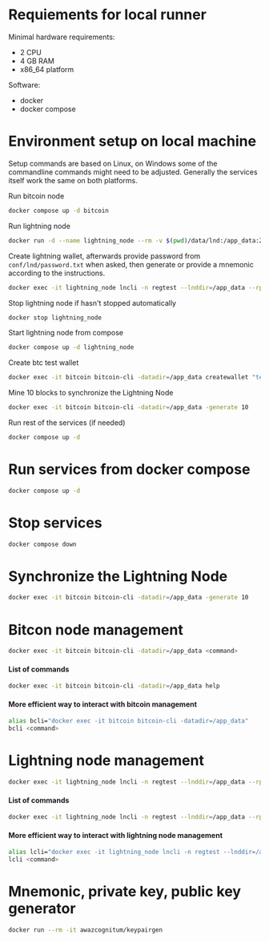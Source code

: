 # Requiements for local runner

Minimal hardware requirements:

- 2 CPU
- 4 GB RAM
- x86_64 platform

Software:

- docker
- docker compose

# Environment setup on local machine

Setup commands are based on Linux, on Windows some of the commandline commands might need to be adjusted. Generally the services itself work the same on both platforms.

Run bitcoin node

```bash
docker compose up -d bitcoin
```

Run lightning node

```bash
docker run -d --name lightning_node --rm -v $(pwd)/data/lnd:/app_data:Z -v $(pwd)/conf/lnd/lnd.conf:/app_data/lnd.conf:ro lightninglabs/lnd:v0.18.3-beta lnd --lnddir=/app_data
```

Create lightning wallet, afterwards provide password from `conf/lnd/password.txt` when asked, then generate or provide a mnemonic according to the instructions.

```bash
docker exec -it lightning_node lncli -n regtest --lnddir=/app_data --rpcserver=localhost:11009 create
```

Stop lightning node if hasn't stopped automatically

```bash
docker stop lightning_node
```

Start lightning node from compose

```bash
docker compose up -d lightning_node
```


Create btc test wallet

```bash
docker exec -it bitcoin bitcoin-cli -datadir=/app_data createwallet "testwallet"
```


Mine 10 blocks to synchronize the Lightning Node

```bash
docker exec -it bitcoin bitcoin-cli -datadir=/app_data -generate 10
```


Run rest of the services (if needed)

```bash
docker compose up -d
```


# Run services from docker compose

```bash
docker compose up -d
```

# Stop services

```bash
docker compose down
```

# Synchronize the Lightning Node

```bash
docker exec -it bitcoin bitcoin-cli -datadir=/app_data -generate 10
```

# Bitcon node management

```bash
docker exec -it bitcoin bitcoin-cli -datadir=/app_data <command>
```

#### List of commands

```bash
docker exec -it bitcoin bitcoin-cli -datadir=/app_data help
```

#### More efficient way to interact with bitcoin management

```bash
alias bcli="docker exec -it bitcoin bitcoin-cli -datadir=/app_data"
bcli <command>
```


# Lightning node management

```bash
docker exec -it lightning_node lncli -n regtest --lnddir=/app_data --rpcserver=localhost:11009 <command>
```

#### List of commands

```bash
docker exec -it lightning_node lncli -n regtest --lnddir=/app_data --rpcserver=localhost:11009 help
```

#### More efficient way to interact with lightning node management

```bash
alias lcli="docker exec -it lightning_node lncli -n regtest --lnddir=/app_data --rpcserver=localhost:11009"
lcli <command>
```

# Mnemonic, private key, public key generator

```bash
docker run --rm -it awazcognitum/keypairgen
```
